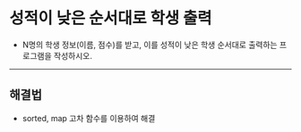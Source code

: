# 성적이 낮은 순서대로 학생 출력
- N명의 학생 정보(이름, 점수)를 받고, 이를 성적이 낮은 학생 순서대로 출력하는 프로그램을 작성하시오.

***
## 해결법
- sorted, map 고차 함수를 이용하여 해결
